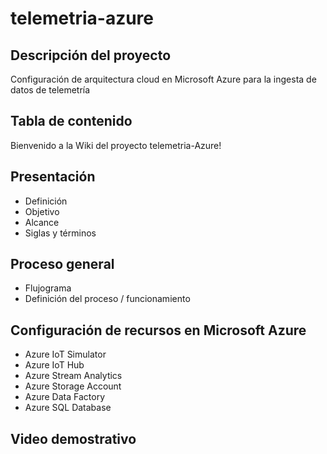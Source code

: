 # telemetria-azure

## Descripción del proyecto
Configuración de arquitectura cloud en Microsoft Azure para la ingesta de datos de telemetría

## Tabla de contenido

Bienvenido a la Wiki del proyecto telemetria-Azure!

## Presentación
* Definición
* Objetivo
* Alcance
* Siglas y términos

## Proceso general
* Flujograma
* Definición del proceso / funcionamiento

## Configuración de recursos en Microsoft Azure
* Azure IoT Simulator
* Azure IoT Hub
* Azure Stream Analytics
* Azure Storage Account
* Azure Data Factory
* Azure SQL Database

## Video demostrativo

